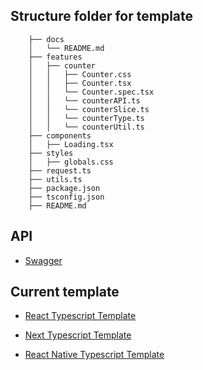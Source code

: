 ## Structure folder for template

        ├── docs
        │   └── README.md
        ├── features
        │   ├── counter
        │   │   ├── Counter.css
        │   │   ├── Counter.tsx
        │   │   └── Counter.spec.tsx
        │   │   └── counterAPI.ts
        │   │   └── counterSlice.ts
        │   │   └── counterType.ts
        │   │   └── counterUtil.ts
        ├── components
        │   ├── Loading.tsx
        ├── styles
        │   ├── globals.css
        ├── request.ts
        ├── utils.ts
        ├── package.json
        ├── tsconfig.json
        ├── README.md

## API

- [Swagger](https://app.swaggerhub.com/apis/aminhp93/github-coffee/1.0.0#/info)

## Current template

- [React Typescript Template](https://github.com/aminhp93/react-typescript-template)

- [Next Typescript Template](https://github.com/aminhp93/next-typescript-template)

- [React Native Typescript Template](https://github.com/aminhp93/react-native-typescript-template)

